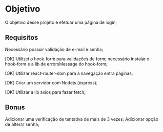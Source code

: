 # Objetivo

O objetivo desse projeto é efetuar uma página de login;

## Requisitos

Necessário possuir validação de e-mail e senha;

[OK] Utilizei o hook-form para validações de form; necessário instalar o hook-form e a lib de errorsMessage do hook-form;

[OK] Utilizar react-router-dom para a navegação entra páginas;

[OK] Criar um servidor com Nodejs (express);

[OK] Utilizar a lib axios para fazer fetch;

## Bonus

Adicionar uma verificação de tentativa de mais de 3 vezes;
Adicionar opção de alterar senha;

